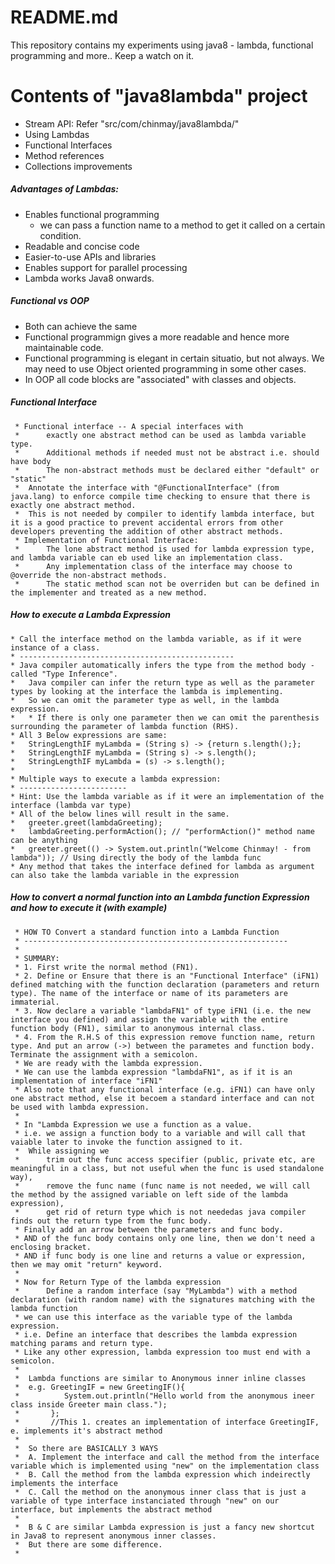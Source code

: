 # README.md

This repository contains my experiments using java8 - lambda, functional programming and more.. Keep a watch on it.

# Contents of "java8lambda" project
* Stream API: Refer "src/com/chinmay/java8lambda/"
* Using Lambdas
* Functional Interfaces
* Method references
* Collections improvements

##### Advantages of Lambdas:
* Enables functional programming
	* we can pass a function name to a method to get it called on a certain condition.
* Readable and concise code
* Easier-to-use APIs and libraries
* Enables support for parallel processing
* Lambda works Java8 onwards.

##### Functional vs OOP
* Both can achieve the same
* Functional programmign gives a more readable and hence more maintainable code.
* Functional programming is elegant in certain situatio, but not always. We may need to use Object oriented programming in some other cases.
* In OOP all code blocks are "associated" with classes and objects.

##### Functional Interface
	 * Functional interface -- A special interfaces with 
	 * 		exactly one abstract method can be used as lambda variable type.
	 * 		Additional methods if needed must not be abstract i.e. should have body
	 * 		The non-abstract methods must be declared either "default" or "static"
	 * 	Annotate the interface with "@FunctionalInterface" (from java.lang) to enforce compile time checking to ensure that there is exactly one abstract method.
	 * 	This is not needed by compiler to identify lambda interface, but it is a good practice to prevent accidental errors from other developers preventing the addition of other abstract methods.
	 * Implementation of Functional Interface:
	 * 		The lone abstract method is used for lambda expression type, and lambda variable can eb used like an implementation class.
	 * 		Any implementation class of the interface may choose to @override the non-abstract methods.
	 * 		The static method scan not be overriden but can be defined in the implementer and treated as a new method.  

##### How to execute a Lambda Expression
	* Call the interface method on the lambda variable, as if it were instance of a class.
	* ------------------------------------------------
	* Java compiler automatically infers the type from the method body - called "Type Inference".
	* 	Java compiler can infer the return type as well as the parameter types by looking at the interface the lambda is implementing.
	* 	So we can omit the parameter type as well, in the lambda expression.
	*   * If there is only one parameter then we can omit the parenthesis surrounding the parameter of lambda function (RHS).
	* All 3 Below expressions are same:
	* 	StringLengthIF myLambda = (String s) -> {return s.length();};
	* 	StringLengthIF myLambda = (String s) -> s.length();
	* 	StringLengthIF myLambda = (s) -> s.length();
	* 
	* Multiple ways to execute a lambda expression:
	* ------------------------
	* Hint: Use the lambda variable as if it were an implementation of the interface (lambda var type)
	* All of the below lines will result in the same.
	* 	greeter.greet(lambdaGreeting);
	* 	lambdaGreeting.performAction(); // "performAction()" method name can be anything
	* 	greeter.greet(() -> System.out.println("Welcome Chinmay! - from lambda")); // Using directly the body of the lambda func
	* Any method that takes the interface defined for lambda as argument can also take the lambda variable in the expression

##### How to convert a normal function into an Lambda function Expression and how to execute it (with example)
	 * HOW TO Convert a standard function into a Lambda Function
	 * ----------------------------------------------------------- 
	 * 
	 * SUMMARY:
	 * 1. First write the normal method (FN1).
	 * 2. Define or Ensure that there is an "Functional Interface" (iFN1) defined matching with the function declaration (parameters and return type). The name of the interface or name of its parameters are immaterial.
	 * 3. Now declare a variable "lambdaFN1" of type iFN1 (i.e. the new interface you defined) and assign the variable with the entire function body (FN1), similar to anonymous internal class.
	 * 4. From the R.H.S of this expression remove function name, return type. And put an arrow (->) between the parametes and function body. Terminate the assignment with a semicolon.
	 * We are ready with the lambda expression.
	 * We can use the lambda expression "lambdaFN1", as if it is an implementation of interface "iFN1"
	 * Also note that any functional interface (e.g. iFN1) can have only one abstract method, else it becoem a standard interface and can not be used with lambda expression.
	 * 
	 * In "Lambda Expression we use a function as a value.
	 * i.e. we assign a function body to a variable and will call that vaiable later to invoke the function assigned to it.
	 * 	While assigning we 
	 * 		trim out the func access specifier (public, private etc, are meaningful in a class, but not useful when the func is used standalone way), 
	 * 		remove the func name (func name is not needed, we will call the method by the assigned variable on left side of the lambda expression), 
	 * 		get rid of return type which is not neededas java compiler finds out the return type from the func body.
	 * Finally add an arrow between the parameters and func body.
	 * AND of the func body contains only one line, then we don't need a enclosing bracket.
	 * AND if func body is one line and returns a value or expression, then we may omit "return" keyword.
	 * 
	 * Now for Return Type of the lambda expression 
	 * 		Define a random interface (say "MyLambda") with a method declaration (with random name) with the signatures matching with the lambda function
	 * we can use this interface as the variable type of the lambda expression.
	 * i.e. Define an interface that describes the lambda expression matching params and return type. 
	 * Like any other expression, lambda expression too must end with a semicolon.
	 * 
	 *  Lambda functions are similar to Anonymous inner inline classes
	 *  e.g. GreetingIF = new GreetingIF(){
	 *  		System.out.println("Hello world from the anonymous ineer class inside Greeter main class.");
	 *  	 };
	 *  	 //This 1. creates an implementation of interface GreetingIF, e. implements it's abstract method  
	 *  
	 *  So there are BASICALLY 3 WAYS
	 *  A. Implement the interface and call the method from the interface variable which is implemented using "new" on the implementation class
	 *  B. Call the method from the lambda expression which indeirectly implements the interface
	 *  C. Call the method on the anonymous inner class that is just a variable of type interface instanciated through "new" on our interface, but implements the abstract method
	 *  
	 *  B & C are similar Lambda expression is just a fancy new shortcut in Java8 to represent anonymous inner classes.
	 *  But there are some difference. 
	 * 
	 
